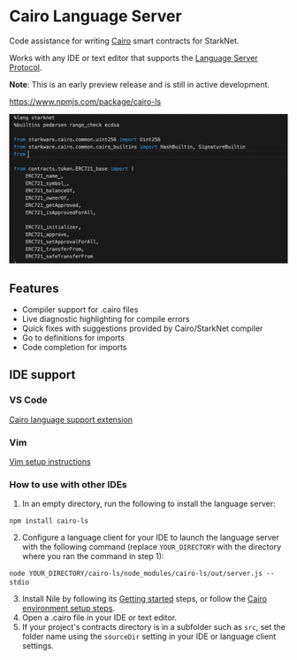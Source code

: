 # Cairo Language Server

Code assistance for writing [Cairo](https://www.cairo-lang.org/) smart contracts for StarkNet.

Works with any IDE or text editor that supports the [Language Server Protocol](https://microsoft.github.io/language-server-protocol/).

**Note**: This is an early preview release and is still in active development.

https://www.npmjs.com/package/cairo-ls

![](images/codecomplete.gif)

## Features

- Compiler support for .cairo files
- Live diagnostic highlighting for compile errors
- Quick fixes with suggestions provided by Cairo/StarkNet compiler
- Go to definitions for imports
- Code completion for imports

## IDE support

### VS Code

[Cairo language support extension](https://marketplace.visualstudio.com/items?itemName=ericglau.cairo-ls)

### Vim

[Vim setup instructions](VIM.md)

### How to use with other IDEs

1. In an empty directory, run the following to install the language server:
```
npm install cairo-ls
```
2. Configure a language client for your IDE to launch the language server with the following command (replace `YOUR_DIRECTORY` with the directory where you ran the command in step 1):
```
node YOUR_DIRECTORY/cairo-ls/node_modules/cairo-ls/out/server.js --stdio
```
3. Install Nile by following its [Getting started](https://github.com/OpenZeppelin/nile#getting-started) steps, or follow the [Cairo environment setup steps](https://www.cairo-lang.org/docs/quickstart.html).
4. Open a .cairo file in your IDE or text editor.
5. If your project's contracts directory is in a subfolder such as `src`, set the folder name using the `sourceDir` setting in your IDE or language client settings.